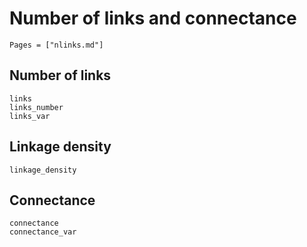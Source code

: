 # Number of links and connectance

~~~@index
Pages = ["nlinks.md"]
~~~

## Number of links

~~~docs
links
links_number
links_var
~~~

## Linkage density

~~~@docs
linkage_density
~~~

## Connectance

~~~@docs
connectance
connectance_var
~~~
